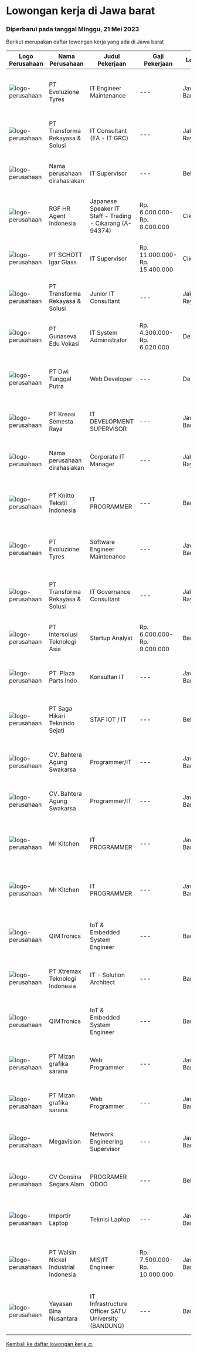 
  # Lowongan kerja di Jawa barat

  ### Diperbarui pada tanggal Minggu, 21 Mei 2023

  Berikut merupakan daftar lowongan kerja yang ada di Jawa barat

  |Logo Perusahaan | Nama Perusahaan | Judul Pekerjaan | Gaji Pekerjaan | Lokasi | Deskripsi | Tanggal diunggah | Pranala |
  | -------------- | --------------- | --------------- | --------- | --------- | -------------- | ------- | ----------- |
  |![logo-perusahaan](https://image-service-cdn.seek.com.au/d415ba5fb171e50c979c559d0b4da95ed97782a1/ee4dce1061f3f616224767ad58cb2fc751b8d2dc)|PT Evoluzione Tyres|IT Engineer Maintenance|---|Jawa Barat|Main Responsibilities : Smart manufacture of maintenance system (CMMS continous update) Dashboard  monitoring development Industial Support IT of...|Sabtu, 20 Mei 2023|https://www.jobstreet.co.id/id/job/it-engineer-maintenance-4340729?token=0~b5010571-76fa-41f2-9489-f778f51ca6f6&sectionRank=1&jobId=jobstreet-id-job-4340729|
|![logo-perusahaan](https://image-service-cdn.seek.com.au/5c5f9a0e14cce5e5f1fc91821a070e0776ed1373/ee4dce1061f3f616224767ad58cb2fc751b8d2dc)|PT Transforma Rekayasa & Solusi|IT Consultant (EA - IT GRC)|---|Jakarta Raya|Kami mengundang kandidat prospektif untuk bergabung dengan tim konsultasi kami, khususnya terkait bidang Enteprise Architecture dan IT...|Jumat, 19 Mei 2023|https://www.jobstreet.co.id/id/job/it-consultant-ea-it-grc-4339967?token=0~b5010571-76fa-41f2-9489-f778f51ca6f6&sectionRank=2&jobId=jobstreet-id-job-4339967|
|![logo-perusahaan](https://i.ibb.co/sqvTCh9/112815900-stock-vector-no-image-available-icon-flat-vector.webp)|Nama perusahaan dirahasiakan|IT Supervisor|---|Bekasi|Kualifikasi Usia maksimal 35 tahun Pendidikan S1 Teknik Informatika atau Sistem Informasi  Pengalaman minimal 5 tahun dibidang IT dan 2 tahun sebagai...|Rabu, 17 Mei 2023|https://www.jobstreet.co.id/id/job/it-supervisor-4337408?token=0~b5010571-76fa-41f2-9489-f778f51ca6f6&sectionRank=3&jobId=jobstreet-id-job-4337408|
|![logo-perusahaan](https://image-service-cdn.seek.com.au/d5868152525c083dcbedb1aa22a408e592bdf7d2/ee4dce1061f3f616224767ad58cb2fc751b8d2dc)|RGF HR Agent Indonesia|Japanese Speaker IT Staff - Trading - Cikarang (A-94374)|Rp. 6.000.000-Rp. 8.000.000|Cikarang|About The Company: The working venue is in Cikarang.. Our client is a Japanese Trading company. Currently, they are looking for Japanese Speaker IT...|Jumat, 19 Mei 2023|https://www.jobstreet.co.id/id/job/japanese-speaker-it-staff-trading-cikarang-a-94374-4339855?token=0~b5010571-76fa-41f2-9489-f778f51ca6f6&sectionRank=4&jobId=jobstreet-id-job-4339855|
|![logo-perusahaan](https://image-service-cdn.seek.com.au/58caac59a1f4a024766212698d7b1aaec4d46ab7/ee4dce1061f3f616224767ad58cb2fc751b8d2dc)|PT SCHOTT Igar Glass|IT Supervisor|Rp. 11.000.000-Rp. 15.400.000|Cikarang|Your Profile: Bachelor of information technology Minimum 5 years of working experience as IT Supervisor in manufacturing company Fluent in English....|Rabu, 17 Mei 2023|https://www.jobstreet.co.id/id/job/it-supervisor-4337941?token=0~b5010571-76fa-41f2-9489-f778f51ca6f6&sectionRank=5&jobId=jobstreet-id-job-4337941|
|![logo-perusahaan](https://image-service-cdn.seek.com.au/8ac4f6816c96d0d4b07ccd8973c6b820fc6c70e4/ee4dce1061f3f616224767ad58cb2fc751b8d2dc)|PT Transforma Rekayasa & Solusi|Junior IT Consultant|---|Jakarta Raya|Kami mengundang kandidat prospektif untuk bergabung dengan tim konsultasi kami. Bersama kami, Anda dapat mengembangkan kapabilitas pada level...|Jumat, 19 Mei 2023|https://www.jobstreet.co.id/id/job/junior-it-consultant-4339956?token=0~b5010571-76fa-41f2-9489-f778f51ca6f6&sectionRank=6&jobId=jobstreet-id-job-4339956|
|![logo-perusahaan](https://image-service-cdn.seek.com.au/13713a244ee745ad41eff6bc437c03108cb47265/ee4dce1061f3f616224767ad58cb2fc751b8d2dc)|PT Gunaseva Edu Vokasi|IT System Administrator|Rp. 4.300.000-Rp. 6.020.000|Depok|KUALIFIKASI: Maksimal usia 35 tahun. Minimal Pendidikan S1 Jurusan Sistem Komputer/Teknik Informatika atau setara....|Jumat, 19 Mei 2023|https://www.jobstreet.co.id/id/job/it-system-administrator-4340333?token=0~b5010571-76fa-41f2-9489-f778f51ca6f6&sectionRank=7&jobId=jobstreet-id-job-4340333|
|![logo-perusahaan](https://image-service-cdn.seek.com.au/4791c427f873f2a4b0ac3451cc4a624446f27748/ee4dce1061f3f616224767ad58cb2fc751b8d2dc)|PT Dwi Tunggal Putra|Web Developer|---|Depok|Tanggung Jawab Pekerjaan : Membuat aplikasi sesuai dengan kebutuhan perusahaan Maintain aplikasi eksisting Membuat Application Programming Interface...|Jumat, 19 Mei 2023|https://www.jobstreet.co.id/id/job/web-developer-4340371?token=0~b5010571-76fa-41f2-9489-f778f51ca6f6&sectionRank=8&jobId=jobstreet-id-job-4340371|
|![logo-perusahaan](https://image-service-cdn.seek.com.au/7440e95fe1a45f08d1f6f9290a7903d09771948c/ee4dce1061f3f616224767ad58cb2fc751b8d2dc)|PT Kreasi Semesta Raya|IT DEVELOPMENT SUPERVISOR|---|Jawa Barat|Kualifikasi : Pengalaman Asp.net C# (MVC, Core, &amp; Web Form) Pengalaman dengan API Pengalaman Database Sql Server, Mysql Pengalaman dengan Flutter...|Jumat, 19 Mei 2023|https://www.jobstreet.co.id/id/job/it-development-supervisor-4318048?token=0~b5010571-76fa-41f2-9489-f778f51ca6f6&sectionRank=9&jobId=jobstreet-id-job-4318048|
|![logo-perusahaan](https://i.ibb.co/sqvTCh9/112815900-stock-vector-no-image-available-icon-flat-vector.webp)|Nama perusahaan dirahasiakan|Corporate IT Manager|---|Jakarta Raya|Job Descriptions:  Responsible for the development and improvement of information systems and technology at Head Office &amp; Manufacture Responsible...|Rabu, 17 Mei 2023|https://www.jobstreet.co.id/id/job/corporate-it-manager-4337112?token=0~b5010571-76fa-41f2-9489-f778f51ca6f6&sectionRank=10&jobId=jobstreet-id-job-4337112|
|![logo-perusahaan](https://image-service-cdn.seek.com.au/95c392ce622d6134b6173f8d6379a0068249ee50/ee4dce1061f3f616224767ad58cb2fc751b8d2dc)|PT Knitto Tekstil Indonesia|IT PROGRAMMER|---|Bandung|Kami mencari IT Programmer : Back End Developer yang terampil dan bersemangat untuk bergabung dengan tim kamiTugas dan Tanggung Jawab: Membuat program...|Jumat, 19 Mei 2023|https://www.jobstreet.co.id/id/job/it-programmer-4327641?token=0~b5010571-76fa-41f2-9489-f778f51ca6f6&sectionRank=11&jobId=jobstreet-id-job-4327641|
|![logo-perusahaan](https://image-service-cdn.seek.com.au/7d7c41542ec14de3664c9aa7de7bc88d124923c9/ee4dce1061f3f616224767ad58cb2fc751b8d2dc)|PT Evoluzione Tyres|Software Engineer Maintenance|---|Jawa Barat|Requirements : Candidate must possess Bachelor degree in Engineering (Electrical/Electronic/Mechatronics) or equivalent. At least 4 Year(s) of working...|Sabtu, 20 Mei 2023|https://www.jobstreet.co.id/id/job/software-engineer-maintenance-4340720?token=0~b5010571-76fa-41f2-9489-f778f51ca6f6&sectionRank=12&jobId=jobstreet-id-job-4340720|
|![logo-perusahaan](https://image-service-cdn.seek.com.au/8ac4f6816c96d0d4b07ccd8973c6b820fc6c70e4/ee4dce1061f3f616224767ad58cb2fc751b8d2dc)|PT Transforma Rekayasa & Solusi|IT Governance Consultant|---|Jakarta Raya|TRANSFORMA merupakan perusahaan konsultasi IT khususnya terkait dengan bidang Digital Transformation, Enterprise Architecture, IT GRC (Governance,...|Jumat, 19 Mei 2023|https://www.jobstreet.co.id/id/job/it-governance-consultant-4339962?token=0~b5010571-76fa-41f2-9489-f778f51ca6f6&sectionRank=13&jobId=jobstreet-id-job-4339962|
|![logo-perusahaan](https://image-service-cdn.seek.com.au/bf484f9d201614144785e77a60f839ec02d79aa8/ee4dce1061f3f616224767ad58cb2fc751b8d2dc)|PT Intersolusi Teknologi Asia|Startup Analyst|Rp. 6.000.000-Rp. 9.000.000|Bandung|Responsibilities: Understanding of startups, venture capital Play a critical role in the startup sourcing process by identifying promising startups...|Jumat, 19 Mei 2023|https://www.jobstreet.co.id/id/job/startup-analyst-4327210?token=0~b5010571-76fa-41f2-9489-f778f51ca6f6&sectionRank=14&jobId=jobstreet-id-job-4327210|
|![logo-perusahaan](https://i.ibb.co/sqvTCh9/112815900-stock-vector-no-image-available-icon-flat-vector.webp)|PT. Plaza Parts Indo|Konsultan IT|---|Jawa Barat|Dibutuhkan konsultan IT untuk menangani hardware dan software, maintenance program SAP dan pengembangannya.Persyaratan  sbb :- Usia produktif-...|Sabtu, 20 Mei 2023|https://www.jobstreet.co.id/id/job/konsultan-it-1035852938?token=0~b5010571-76fa-41f2-9489-f778f51ca6f6&sectionRank=15&jobId=jobstreet-id-job-1035852938|
|![logo-perusahaan](https://image-service-cdn.seek.com.au/d06f436dbca6f9f3922a1f5e82c184f60de17b1a/ee4dce1061f3f616224767ad58cb2fc751b8d2dc)|PT Saga Hikari Teknindo Sejati|STAF  IOT / IT|---|Bekasi|Melakukan automasi mesin atau alat eletronik dengan komputer agar terintergrasi Membuat dan mengembangkan aplikasi penunjang berbasis WEB. Menyusun...|Rabu, 17 Mei 2023|https://www.jobstreet.co.id/id/job/staf-iot-it-4337934?token=0~b5010571-76fa-41f2-9489-f778f51ca6f6&sectionRank=16&jobId=jobstreet-id-job-4337934|
|![logo-perusahaan](https://i.ibb.co/sqvTCh9/112815900-stock-vector-no-image-available-icon-flat-vector.webp)|CV. Bahtera Agung Swakarsa|Programmer/IT|---|Jawa Barat|Programmer / ITKualifikasi : Minimal Pendidikan SMA/SMK/D3 semua Jurusan Berpenampilan Rapi  Jujur, Disiplin, Bertanggung jawab dan Pekerja keras ...|Sabtu, 20 Mei 2023|https://www.jobstreet.co.id/id/job/programmer-it-1035526875?token=0~b5010571-76fa-41f2-9489-f778f51ca6f6&sectionRank=17&jobId=jobstreet-id-job-1035526875|
|![logo-perusahaan](https://i.ibb.co/sqvTCh9/112815900-stock-vector-no-image-available-icon-flat-vector.webp)|CV. Bahtera Agung Swakarsa|Programmer/IT|---|Jawa Barat|Programmer / ITKualifikasi : Minimal Pendidikan SMA/SMK/D3 semua Jurusan Berpenampilan Rapi  Jujur, Disiplin, Bertanggung jawab dan Pekerja keras ...|Sabtu, 20 Mei 2023|https://www.jobstreet.co.id/id/job/programmer-it-1035771679?token=0~b5010571-76fa-41f2-9489-f778f51ca6f6&sectionRank=18&jobId=jobstreet-id-job-1035771679|
|![logo-perusahaan](https://i.ibb.co/sqvTCh9/112815900-stock-vector-no-image-available-icon-flat-vector.webp)|Mr Kitchen|IT PROGRAMMER|---|Jawa Barat|Deskripsi PekerjaanDeskripsi pekerjaan: Menerima, memprioritaskan, dan menyelesaikan permintaan bantuan IT. Instalasi dan software maintenance....|Sabtu, 20 Mei 2023|https://www.jobstreet.co.id/id/job/it-programmer-1035771487?token=0~b5010571-76fa-41f2-9489-f778f51ca6f6&sectionRank=19&jobId=jobstreet-id-job-1035771487|
|![logo-perusahaan](https://i.ibb.co/sqvTCh9/112815900-stock-vector-no-image-available-icon-flat-vector.webp)|Mr Kitchen|IT PROGRAMMER|---|Jawa Barat|Deskripsi PekerjaanDeskripsi pekerjaan: Menerima, memprioritaskan, dan menyelesaikan permintaan bantuan IT. Instalasi dan software maintenance....|Sabtu, 20 Mei 2023|https://www.jobstreet.co.id/id/job/it-programmer-1035635559?token=0~b5010571-76fa-41f2-9489-f778f51ca6f6&sectionRank=20&jobId=jobstreet-id-job-1035635559|
|![logo-perusahaan](https://i.ibb.co/sqvTCh9/112815900-stock-vector-no-image-available-icon-flat-vector.webp)|QIMTronics|IoT & Embedded System Engineer|---|Bandung|Candidate hold at least S1 degree in Electronics Engineering or EquivalentBasic Knowledge of Hardware and Software DevelopmentBasic Knowledge on IoT...|Sabtu, 20 Mei 2023|https://www.jobstreet.co.id/id/job/iot-embedded-system-engineer-1035773415?token=0~b5010571-76fa-41f2-9489-f778f51ca6f6&sectionRank=21&jobId=jobstreet-id-job-1035773415|
|![logo-perusahaan](https://image-service-cdn.seek.com.au/0357f339321d1efc2b1f07da3ec4bc51c2b990da/ee4dce1061f3f616224767ad58cb2fc751b8d2dc)|PT Xtremax Teknologi Indonesia|IT - Solution Architect|---|Bandung|This job position is suitable for individuals who are constant learners, problem solvers, and multi-taskers. Candidates who thrive in a fast-paced...|Jumat, 19 Mei 2023|https://www.jobstreet.co.id/id/job/it-solution-architect-4339379?token=0~b5010571-76fa-41f2-9489-f778f51ca6f6&sectionRank=22&jobId=jobstreet-id-job-4339379|
|![logo-perusahaan](https://i.ibb.co/sqvTCh9/112815900-stock-vector-no-image-available-icon-flat-vector.webp)|QIMTronics|IoT & Embedded System Engineer|---|Bandung|Candidate hold at least S1 degree in Electronics Engineering or EquivalentBasic Knowledge of Hardware and Software DevelopmentBasic Knowledge on IoT...|Sabtu, 20 Mei 2023|https://www.jobstreet.co.id/id/job/iot-embedded-system-engineer-1035584993?token=0~b5010571-76fa-41f2-9489-f778f51ca6f6&sectionRank=23&jobId=jobstreet-id-job-1035584993|
|![logo-perusahaan](https://i.ibb.co/sqvTCh9/112815900-stock-vector-no-image-available-icon-flat-vector.webp)|PT Mizan grafika sarana|Web Programmer|---|Jawa Barat|- Pendidikan minimal S1 Informatika / Sederajat- Wajib menguasai Framework Codeigniter 3.11- Menguasai HTML, CSS dan Bootstrap (v.3/4), dan PHP 7-...|Sabtu, 20 Mei 2023|https://www.jobstreet.co.id/id/job/web-programmer-1035809570?token=0~b5010571-76fa-41f2-9489-f778f51ca6f6&sectionRank=24&jobId=jobstreet-id-job-1035809570|
|![logo-perusahaan](https://i.ibb.co/sqvTCh9/112815900-stock-vector-no-image-available-icon-flat-vector.webp)|PT Mizan grafika sarana|Web Programmer|---|Jawa Barat|- Pendidikan minimal S1 Informatika / Sederajat- Wajib menguasai Framework Codeigniter 3.11- Menguasai HTML, CSS dan Bootstrap (v.3/4), dan PHP 7-...|Sabtu, 20 Mei 2023|https://www.jobstreet.co.id/id/job/web-programmer-1035788020?token=0~b5010571-76fa-41f2-9489-f778f51ca6f6&sectionRank=25&jobId=jobstreet-id-job-1035788020|
|![logo-perusahaan](https://i.ibb.co/sqvTCh9/112815900-stock-vector-no-image-available-icon-flat-vector.webp)|Megavision|Network Engineering Supervisor|---|Jawa Barat|Kualifikasi- Pendidikan minimal S1, usia maksimal 30 tahun- Menguasai switching VLAN baik L2 dan L3 routing protocol BGP, OSPF, MPLS- Menguasai sistem...|Sabtu, 20 Mei 2023|https://www.jobstreet.co.id/id/job/network-engineering-supervisor-1035825014?token=0~b5010571-76fa-41f2-9489-f778f51ca6f6&sectionRank=26&jobId=jobstreet-id-job-1035825014|
|![logo-perusahaan](https://image-service-cdn.seek.com.au/f8bf6d149750fb24ddcea2eb0d8007a7e19a703d/ee4dce1061f3f616224767ad58cb2fc751b8d2dc)|CV Consina Segara Alam|PROGRAMER ODOO|---|Bekasi|Deskripsi Pekerjaan : Mengetahui dan menguasai ERP system Minimal 3 thn Menguasai Platform Odoo 8 Minimal 2 thn Menguasai Bahasa Pemprograman Python...|Jumat, 19 Mei 2023|https://www.jobstreet.co.id/id/job/programer-odoo-4327276?token=0~b5010571-76fa-41f2-9489-f778f51ca6f6&sectionRank=27&jobId=jobstreet-id-job-4327276|
|![logo-perusahaan](https://i.ibb.co/sqvTCh9/112815900-stock-vector-no-image-available-icon-flat-vector.webp)|Importir Laptop|Teknisi Laptop|---|Jawa Barat|Dibutuhkan Cepat (L)  Max usia 30th Menjalankan 5 waktu  Jujur, Amanah , Tanggung Jawab Humbble, disiplin jujur Terbiasa mengganti part laptop/PC...|Sabtu, 20 Mei 2023|https://www.jobstreet.co.id/id/job/teknisi-laptop-1035772984?token=0~b5010571-76fa-41f2-9489-f778f51ca6f6&sectionRank=28&jobId=jobstreet-id-job-1035772984|
|![logo-perusahaan](https://image-service-cdn.seek.com.au/c85dc8e10722e63b44347a8cd41b2699cda53e55/ee4dce1061f3f616224767ad58cb2fc751b8d2dc)|PT Walsin Nickel Industrial Indonesia|MIS/IT Engineer|Rp. 7.500.000-Rp. 10.000.000|Jawa Barat|Job Description本職位屬於PT Walsin Research Innovation Indonesia工作地點： Gold Coast Office Eiffel Tower 23th Floor, Pantai Indah Kapuk St, RT.6/RW.2, Kamal...|Selasa, 16 Mei 2023|https://www.jobstreet.co.id/id/job/mis-it-engineer-4335377?token=0~b5010571-76fa-41f2-9489-f778f51ca6f6&sectionRank=29&jobId=jobstreet-id-job-4335377|
|![logo-perusahaan](https://image-service-cdn.seek.com.au/299dad8efc22bd883e751be779b1e6f409671577/ee4dce1061f3f616224767ad58cb2fc751b8d2dc)|Yayasan Bina Nusantara|IT Infrastructure Officer SATU University (BANDUNG)|---|Bandung|Job Description: Site dan traffice perfomance monitoring SLA for helpdesk resoluton Periodic maintenance or applicaton and data Identify &amp;...|Selasa, 16 Mei 2023|https://www.jobstreet.co.id/id/job/it-infrastructure-officer-satu-university-bandung-4335509?token=0~b5010571-76fa-41f2-9489-f778f51ca6f6&sectionRank=30&jobId=jobstreet-id-job-4335509|


  [Kembali ke daftar lowongan kerja 🔙](../README.md#daftar-lowongan-kerja)
  